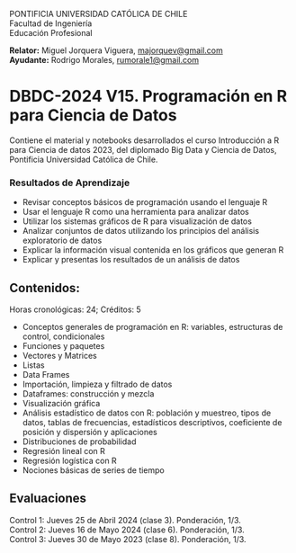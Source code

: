 PONTIFICIA UNIVERSIDAD CATÓLICA DE CHILE <br>
Facultad de Ingeniería <br>
Educación Profesional <br>

**Relator:** Miguel Jorquera Viguera, majorquev@gmail.com <br>
**Ayudante:** Rodrigo Morales, rumorale1@gmail.com

# DBDC-2024 V15. Programación en R para Ciencia de Datos 
Contiene el material y notebooks desarrollados el curso Introducción a R para Ciencia de datos 2023, del diplomado Big Data y Ciencia de Datos, Pontificia Universidad Católica de Chile.

### Resultados de Aprendizaje

  * Revisar conceptos básicos de programación usando el lenguaje R
  * Usar el lenguaje R como una herramienta para analizar datos
  * Utilizar los sistemas gráficos de R para visualización de datos
  * Analizar conjuntos de datos utilizando los principios del análisis exploratorio de datos
  * Explicar la información visual contenida en los gráficos que generan R
  * Explicar y presentas los resultados de un análisis de datos

## Contenidos:
Horas cronológicas: 24; Créditos: 5

  * Conceptos generales de programación en R: variables, estructuras de control, condicionales
  * Funciones y paquetes
  * Vectores y Matrices
  * Listas
  * Data Frames
  * Importación, limpieza y filtrado de datos
  * Dataframes: construcción y mezcla
  * Visualización gráfica
  * Análisis estadístico de datos con R: población y muestreo, tipos de datos, tablas de frecuencias, estadísticos descriptivos, coeficiente de posición y dispersión y aplicaciones
  * Distribuciones de probabilidad
  * Regresión lineal con R
  * Regresión logística con R
  * Nociones básicas de series de tiempo

## Evaluaciones
Control 1: Jueves 25 de Abril 2024 (clase 3). Ponderación, 1/3. <br>
Control 2: Jueves 16 de Mayo 2024 (clase 6). Ponderación, 1/3. <br>
Control 3: Jueves 30 de Mayo 2023 (clase 8). Ponderación, 1/3. <br>
